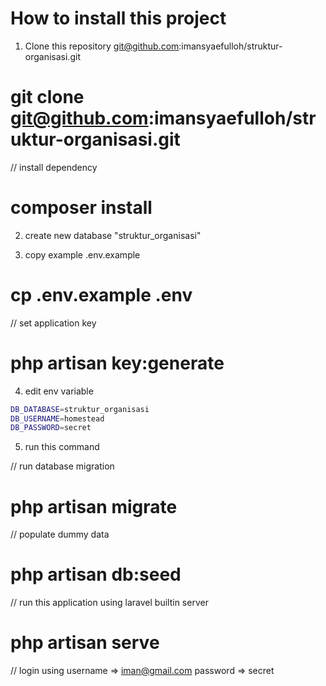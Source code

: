 # How to install this project

1. Clone this repository git@github.com:imansyaefulloh/struktur-organisasi.git

# git clone git@github.com:imansyaefulloh/struktur-organisasi.git

// install dependency
# composer install

2. create new database "struktur_organisasi"

3. copy example .env.example

# cp .env.example .env

// set application key
# php artisan key:generate

4. edit env variable

```bash
DB_DATABASE=struktur_organisasi
DB_USERNAME=homestead
DB_PASSWORD=secret
```

5. run this command

// run database migration
# php artisan migrate

// populate dummy data
# php artisan db:seed 

// run this application using laravel builtin server
# php artisan serve


// login using
username => iman@gmail.com
password => secret